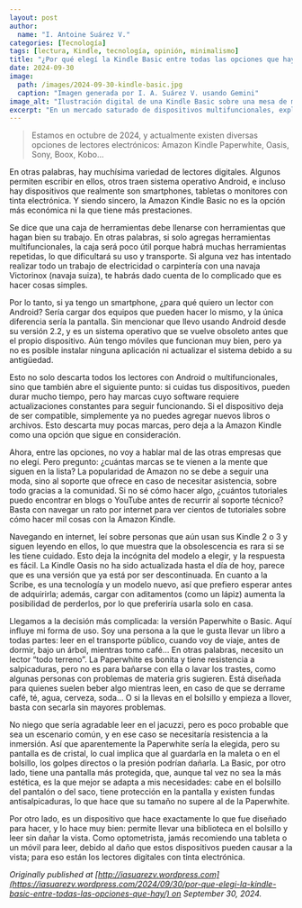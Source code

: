 ```yaml
---
layout: post
author:
  name: "I. Antoine Suárez V."
categories: [Tecnología]
tags: [lectura, Kindle, tecnología, opinión, minimalismo]
title: "¿Por qué elegí la Kindle Basic entre todas las opciones que hay?"
date: 2024-09-30
image:
  path: /images/2024-09-30-kindle-basic.jpg
  caption: "Imagen generada por I. A. Suárez V. usando Gemini"
image_alt: "Ilustración digital de una Kindle Basic sobre una mesa de madera"
excerpt: "En un mercado saturado de dispositivos multifuncionales, explico por qué elegí una Kindle Basic: por su simplicidad, durabilidad y funcionalidad específica para leer."
---
```



> Estamos en octubre de 2024, y actualmente existen diversas opciones de lectores electrónicos: Amazon Kindle Paperwhite, Oasis, Sony, Boox, Kobo…

En otras palabras, hay muchísima variedad de lectores digitales. Algunos permiten escribir en ellos, otros traen sistema operativo Android, e incluso hay dispositivos que realmente son smartphones, tabletas o monitores con tinta electrónica. Y siendo sincero, la Amazon Kindle Basic no es la opción más económica ni la que tiene más prestaciones.

Se dice que una caja de herramientas debe llenarse con herramientas que hagan bien su trabajo. En otras palabras, si solo agregas herramientas multifuncionales, la caja será poco útil porque habrá muchas herramientas repetidas, lo que dificultará su uso y transporte. Si alguna vez has intentado realizar todo un trabajo de electricidad o carpintería con una navaja Victorinox (navaja suiza), te habrás dado cuenta de lo complicado que es hacer cosas simples.

Por lo tanto, si ya tengo un smartphone, ¿para qué quiero un lector con Android? Sería cargar dos equipos que pueden hacer lo mismo, y la única diferencia sería la pantalla. Sin mencionar que llevo usando Android desde su versión 2.2, y es un sistema operativo que se vuelve obsoleto antes que el propio dispositivo. Aún tengo móviles que funcionan muy bien, pero ya no es posible instalar ninguna aplicación ni actualizar el sistema debido a su antigüedad.

Esto no solo descarta todos los lectores con Android o multifuncionales, sino que también abre el siguiente punto: si cuidas tus dispositivos, pueden durar mucho tiempo, pero hay marcas cuyo software requiere actualizaciones constantes para seguir funcionando. Si el dispositivo deja de ser compatible, simplemente ya no puedes agregar nuevos libros o archivos. Esto descarta muy pocas marcas, pero deja a la Amazon Kindle como una opción que sigue en consideración.

Ahora, entre las opciones, no voy a hablar mal de las otras empresas que no elegí. Pero pregunto: ¿cuántas marcas se te vienen a la mente que siguen en la lista? La popularidad de Amazon no se debe a seguir una moda, sino al soporte que ofrece en caso de necesitar asistencia, sobre todo gracias a la comunidad. Si no sé cómo hacer algo, ¿cuántos tutoriales puedo encontrar en blogs o YouTube antes de recurrir al soporte técnico? Basta con navegar un rato por internet para ver cientos de tutoriales sobre cómo hacer mil cosas con la Amazon Kindle.

Navegando en internet, leí sobre personas que aún usan sus Kindle 2 o 3 y siguen leyendo en ellos, lo que muestra que la obsolescencia es rara si se les tiene cuidado. Esto deja la incógnita del modelo a elegir, y la respuesta es fácil. La Kindle Oasis no ha sido actualizada hasta el día de hoy, parece que es una versión que ya está por ser descontinuada. En cuanto a la Scribe, es una tecnología y un modelo nuevo, así que prefiero esperar antes de adquirirla; además, cargar con aditamentos (como un lápiz) aumenta la posibilidad de perderlos, por lo que preferiría usarla solo en casa.

Llegamos a la decisión más complicada: la versión Paperwhite o Basic. Aquí influye mi forma de uso. Soy una persona a la que le gusta llevar un libro a todas partes: leer en el transporte público, cuando voy de viaje, antes de dormir, bajo un árbol, mientras tomo café… En otras palabras, necesito un lector “todo terreno”. La Paperwhite es bonita y tiene resistencia a salpicaduras, pero no es para bañarse con ella o lavar los trastes, como algunas personas con problemas de materia gris sugieren. Está diseñada para quienes suelen beber algo mientras leen, en caso de que se derrame café, té, agua, cerveza, soda… O si la llevas en el bolsillo y empieza a llover, basta con secarla sin mayores problemas.

No niego que sería agradable leer en el jacuzzi, pero es poco probable que sea un escenario común, y en ese caso se necesitaría resistencia a la inmersión. Así que aparentemente la Paperwhite sería la elegida, pero su pantalla es de cristal, lo cual implica que al guardarla en la maleta o en el bolsillo, los golpes directos o la presión podrían dañarla. La Basic, por otro lado, tiene una pantalla más protegida, que, aunque tal vez no sea la más estética, es la que mejor se adapta a mis necesidades: cabe en el bolsillo del pantalón o del saco, tiene protección en la pantalla y existen fundas antisalpicaduras, lo que hace que su tamaño no supere al de la Paperwhite.

Por otro lado, es un dispositivo que hace exactamente lo que fue diseñado para hacer, y lo hace muy bien: permite llevar una biblioteca en el bolsillo y leer sin dañar la vista. Como optometrista, jamás recomiendo una tableta o un móvil para leer, debido al daño que estos dispositivos pueden causar a la vista; para eso están los lectores digitales con tinta electrónica.

_Originally published at [http://iasuarezv.wordpress.com](https://iasuarezv.wordpress.com/2024/09/30/por-que-elegi-la-kindle-basic-entre-todas-las-opciones-que-hay/) on September 30, 2024._
